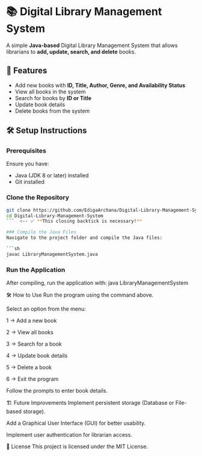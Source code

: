 # 📚 Digital Library Management System  

A simple **Java-based** Digital Library Management System that allows librarians to **add, update, search, and delete** books.  

## 🚀 Features  
- Add new books with **ID, Title, Author, Genre, and Availability Status**  
- View all books in the system  
- Search for books by **ID or Title**  
- Update book details  
- Delete books from the system  

## 🛠 Setup Instructions  

### Prerequisites  
Ensure you have:  
- Java (JDK 8 or later) installed  
- Git installed  

### Clone the Repository  
```sh
git clone https://github.com/EdigaArchana/Digital-Library-Management-System.git
cd Digital-Library-Management-System
```  <-- ✅ **This closing backtick is necessary!**  

### Compile the Java Files  
Navigate to the project folder and compile the Java files:  

```sh
javac LibraryManagementSystem.java
```

### Run the Application
After compiling, run the application with:
java LibraryManagementSystem


🛠 How to Use
Run the program using the command above.

Select an option from the menu:

1 → Add a new book

2 → View all books

3 → Search for a book

4 → Update book details

5 → Delete a book

6 → Exit the program

Follow the prompts to enter book details.

🏗 Future Improvements
Implement persistent storage (Database or File-based storage).

Add a Graphical User Interface (GUI) for better usability.

Implement user authentication for librarian access.

📄 License
This project is licensed under the MIT License.
